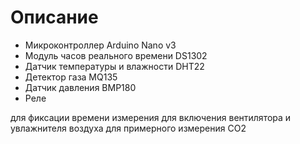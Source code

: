 # Описание

- Микроконтроллер Arduino Nano v3
- Модуль часов реального времени DS1302
- Датчик температуры и влажности DHT22
- Детектор газа MQ135
- Датчик давления BMP180
- Реле 


для фиксации времени измерения
для включения вентилятора и увлажнителя воздуха
для примерного измерения CO2

